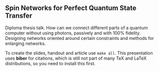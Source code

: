 ## Spin Networks for Perfect Quantum State Transfer

Diploma thesis talk. How can we connect different parts of a quantum computer without using photons, passively and with 100% fidelity. Designing networks oriented around certain constraints and methods for enlarging networks.

To create the slides, handout and article use `make all`. This presentation uses **biber** for citations, which is still not part of many TeX and LaTeX distributions, so you need to install this first.
